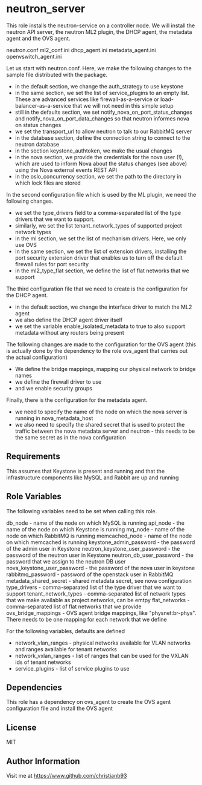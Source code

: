 neutron_server
=========

This role installs the neutron-service on a controller node. We will install the neutron API server, the neutron ML2 plugin, the DHCP agent, the metadata agent and the OVS agent.

neutron.conf
ml2_conf.ini
dhcp_agent.ini
metadata_agent.ini
openvswitch_agent.ini

Let us start with neutron.conf. Here, we make the following changes to the sample file distributed with the package.

* in the default section, we change the auth_strategy to use keystone
* in the same section, we set the list of service_plugins to an empty list. These are advanced services like firewall-as-a-service or load-balancer-as-a-service that we will not need in this simple setup
* still in the defaults section, we set notify_nova_on_port_status_changes and notify_nova_on_port_data_changes so that neutron informes nova on status changes
* we set the transport_url to allow neutron to talk to our RabbitMQ server
* in the database section, define the connection string to connect to the neutron database
* in the section keystone_authtoken, we make the usual changes
* in the nova section, we provide the credentials for the nova user (!), which are used to inform Nova about the status changes (see above) using the Nova external events REST API
* in the oslo_concurrency section, we set the path to the directory in which lock files are stored


In the second configuration file which is used by the ML plugin, we need the following changes.

* we set the type_drivers field to a comma-separated list of the type drivers that we want to support.
* similarly, we set the list tenant_network_types of supported project network types
* in the ml section, we set the list of mechanism drivers. Here, we only use OVS
* in the same section, we set the list of extension drivers, installing the port security extension driver that enables us to turn off the default firewall rules for port security
* in the ml2_type_flat section, we define the list of flat networks that we support

The third configuration file that we need to create is the configuration for the DHCP agent.

* in the default section, we change the interface driver to match the ML2 agent
* we also define the DHCP agent driver itself
* we set the variable enable_isolated_metadata to true to also support metadata without any routers being present

The following changes are made to the configuration for the OVS agent (this is actually done by the dependency to the role ovs_agent that carries out the actual configuration)

* We define the bridge mappings, mapping our physical network to bridge names
* we define the firewall driver to use
* and we enable security groups

Finally, there is the configuration for the metadata agent.

* we need to specify the name of the node on which the nova server is running in nova_metadata_host
* we also need to specify the shared secret that is used to protect the traffic between the nova metadata server and neutron - this needs to be the same secret as in the nova configuration


Requirements
------------

This assumes that Keystone is present and running and that the infrastructure components like MySQL and Rabbit are up and running

Role Variables
--------------

The following variables need to be set when calling this role.

db_node - name of the node on which MySQL is running
api_node - the name of the node on which Keystone is running
mq_node - name of the node on which RabbitMQ is running
memcached_node - name of the node on which memcached is running
keystone_admin_password - the password of the admin user in Keystone
neutron_keystone_user_password - the password of the neutron user in Keystone
neutron_db_user_password - the password that we assign to the neutron DB user
nova_keystone_user_password - the password of the nova user in keystone
rabbitmq_password - password of the openstack user in RabbitMQ
metadata_shared_secret - shared metadata secret, see nova configuration
type_drivers - comma-separated list of the type driver that we want to support
tenant_network_types - comma-separated list of network types that we make available as project networks, can be emtpy
flat_networks - comma-separated list of flat networks that we provide
ovs_bridge_mappings - OVS agent bridge mappings, like "physnet:br-phys". There needs to be one mapping for each network that we define

For the following variables, defaults are defined

* network_vlan_ranges - physical networks available for VLAN networks and ranges available for tenant networks 
* network_vxlan_ranges - list of ranges that can be used for the VXLAN ids of tenant networks
* service_plugins - list of service plugins to use


Dependencies
------------

This role has a dependency on ovs_agent to create the OVS agent configuration file and install the OVS agent


License
-------

MIT

Author Information
------------------

Visit me at https://www.github.com/christianb93
